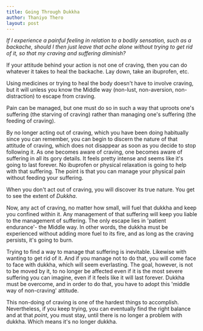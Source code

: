 ```yaml
---
title: Going Through Dukkha
author: Thaniyo Thero
layout: post
---
```


*If I experience a painful feeling in relation to a bodily sensation, such as a backache, should I then just leave that
ache alone without trying to get rid of it, so that my craving and suffering diminish?*

If your attitude behind your action is not one of craving, then you can do whatever it takes to heal the
backache. Lay down, take an ibuprofen, etc.

Using medicines or trying to heal the body doesn't have to involve craving, but it will unless you know the
Middle way (non-lust, non-aversion, non-distraction) to escape from craving.

Pain can be managed, but one must do so in such a way that uproots one's suffering (the starving of craving)
rather than managing one's suffering (the feeding of craving).

By no longer acting out of craving, which you have been doing habitually since you can remember, you can
begin to discern the nature of that attitude of craving, which does not disappear as soon as you decide to
stop following it. As one becomes aware of craving, one becomes aware of suffering in all its gory details. It
feels pretty intense and seems like it's going to last forever. No ibuprofen or physical relaxation is going to
help with that suffering. The point is that you can manage your physical pain without feeding your suffering.

When you don't act out of craving, you will discover its true nature. You get to see the extent of *Dukkha*.

Now, any act of craving, no matter how small, will fuel that dukkha and keep you confined within it. Any
management of that suffering will keep you liable to the management of suffering. The only escape lies in
'patient endurance'- the Middle way. In other words, the dukkha must be experienced without adding more
fuel to its fire, and as long as the craving persists, it's going to burn.

Trying to find a way to manage that suffering is inevitable. Likewise with wanting to get rid of it. And if you
manage not to do that, you will come face to face with dukkha, which will seem everlasting. The goal,
however, is not to be moved by it, to no longer be affected even if it is the most severe suffering you can
imagine, even if it feels like it will last forever. Dukkha must be overcome, and in order to do that, you have
to adopt this 'middle way of non-craving' attitude.

This non-doing of craving is one of the hardest things to accomplish. Nevertheless, if you keep trying, you
can eventually find the right balance and at that *point*, you must stay, until there is no longer a problem with
dukkha. Which means it's no longer dukkha.
